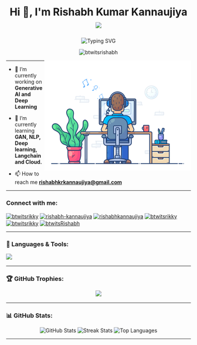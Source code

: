 <h1 align="center">Hi 👋, I'm Rishabh Kumar Kannaujiya <img src="https://media.giphy.com/media/mGcNjsfWAjY5AEZNw6/giphy.gif" width="50"></h1>

<p align="center">
  <img src="https://readme-typing-svg.demolab.com?font=Fira+Code&weight=500&pause=1000&color=00F7FF&center=true&width=435&lines=AI+Practitioner+%7C+ML+%26+DL+Explorer;Let's+build+the+future+together+%F0%9F%A4%96" alt="Typing SVG" />
</p>

<p align="center">
  <img src="https://komarev.com/ghpvc/?username=btwitsrishabh&label=Profile%20views&color=0e75b6&style=flat" alt="btwitsrishabh" />
</p>

<img align="right" alt="Coding" width="400" src="https://raw.githubusercontent.com/SupianIDz/SupianIDz/main/coding.gif">

---

- 🔭 I’m currently working on **Generative AI and Deep Learning**

- 🌱 I’m currently learning **GAN, NLP, Deep learning, Langchain and Cloud.**

- 📫 How to reach me **rishabhkrkannaujiya@gmail.com**

---

<h3 align="left">Connect with me:</h3>
<p align="left">
<a href="https://twitter.com/btwitsrikky" target="blank"><img align="center" src="https://raw.githubusercontent.com/rahuldkjain/github-profile-readme-generator/master/src/images/icons/Social/twitter.svg" alt="btwitsrikky" height="30" width="40" /></a>
<a href="https://www.linkedin.com/in/rishabh-kannaujiya-712178207/" target="blank"><img align="center" src="https://raw.githubusercontent.com/rahuldkjain/github-profile-readme-generator/master/src/images/icons/Social/linked-in-alt.svg" alt="rishabh-kannaujiya" height="30" width="40" /></a>
<a href="https://kaggle.com/rishabhkannaujiya" target="blank"><img align="center" src="https://raw.githubusercontent.com/rahuldkjain/github-profile-readme-generator/master/src/images/icons/Social/kaggle.svg" alt="rishabhkannaujiya" height="30" width="40" /></a>
<a href="https://instagram.com/btwitsrikky" target="blank"><img align="center" src="https://raw.githubusercontent.com/rahuldkjain/github-profile-readme-generator/master/src/images/icons/Social/instagram.svg" alt="btwitsrikky" height="30" width="40" /></a>
<a href="https://www.leetcode.com/btwitsrikky" target="blank"><img align="center" src="https://raw.githubusercontent.com/rahuldkjain/github-profile-readme-generator/master/src/images/icons/Social/leet-code.svg" alt="btwitsrikky" height="30" width="40" /></a>
<a href="https://huggingface.co/btwitsRishabh" target="blank"><img align="center" src="https://huggingface.co/datasets/huggingface/brand-assets/resolve/main/hf-logo.png" alt="btwitsRishabh" height="40" width="40" /></a>
</p>

---

### 🧰 Languages & Tools:

<p align="">
  <img src="https://skillicons.dev/icons?i=python,tensorflow,flask,gcp,figma,vscode" />
</p>

---

### 🏆 GitHub Trophies:

<p align="center">
  <img src="https://github-profile-trophy.vercel.app/?username=irkky&theme=algolia&no-frame=true&no-bg=true&margin-w=4" />
</p>

---

### 📊 GitHub Stats:

<p align="center">
  <img src="https://github-readme-stats.vercel.app/api?username=irkky&show_icons=true&theme=radical" alt="GitHub Stats" />
  <img src="https://github-readme-streak-stats.herokuapp.com/?user=irkky&theme=radical" alt="Streak Stats" />
  <img src="https://github-readme-stats.vercel.app/api/top-langs/?username=irkky&layout=compact&theme=radical" alt="Top Languages" />
</p>

---

